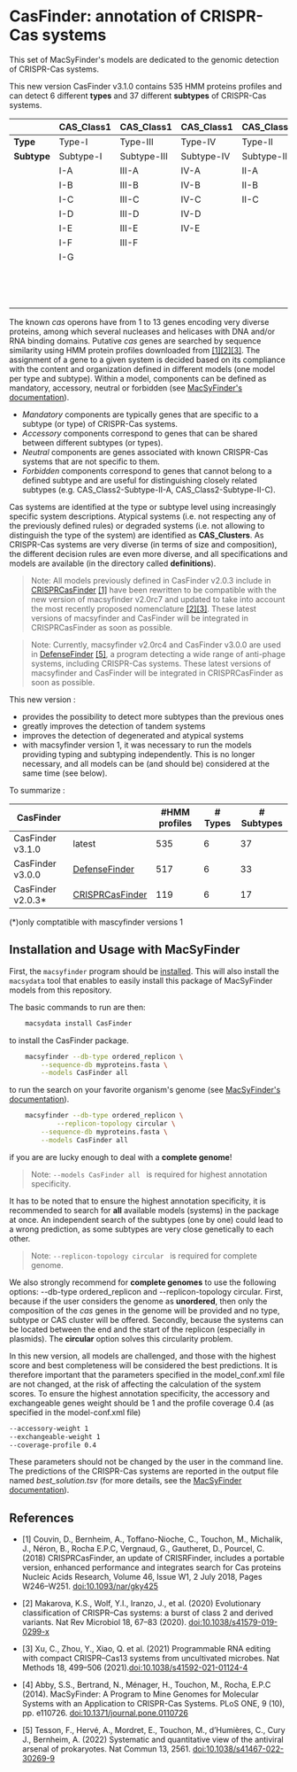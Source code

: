 # CasFinder: annotation of CRISPR-Cas systems 

This set of MacSyFinder's models are dedicated to the genomic detection of CRISPR-Cas systems. 

This new version CasFinder v3.1.0 contains 535 HMM proteins profiles and can detect 6 different **types** and 37 different **subtypes** of CRISPR-Cas systems.
	
 |  | CAS_Class1 | CAS_Class1| CAS_Class1| CAS_Class2 | CAS_Class2 | CAS_Class2| 
 | ------ | ------ | ------ |------ | ------ |------ | ------ |
 | **Type** |  Type-I | Type-III | Type-IV | Type-II | Type-V | Type-VI | 
 | **Subtype** |  Subtype-I | Subtype-III | Subtype-IV | Subtype-II | Subtype-V | Subtype-VI | 
| | I-A |  III-A | IV-A | II-A | V-A | VI-A | 
| | I-B |  III-B | IV-B | II-B | V-B | VI-B | 
| | I-C |  III-C | IV-C | II-C | V-C | VI-C | 
| | I-D |  III-D | IV-D |  | V-D | VI-D | 
| | I-E |  III-E | IV-E |  | V-E | VI-X | 
| | I-F |  III-F |  |  | V-F | VI-Y | 
| | I-G |     | | | V-G | | 
| |     |     |  |  | V-H |  | 
| |     |     |  |  | V-I |  | 
| |     |     |  |  | V-K |  |

The known *cas* operons have from 1 to 13 genes encoding very diverse proteins, among which several nucleases and helicases with DNA and/or RNA binding domains.
Putative *cas* genes are searched by sequence similarity using HMM protein profiles downloaded from  [[1]](https://doi.org/10.1093/nar/gky425)[[2]](https://doi.org/10.1038/s41579-019-0299-x)[[3]](https://doi.org/10.1038/s41592-021-01124-4). The assignment of a gene to a given system is decided based on its compliance with the content and organization defined in different models (one model per type and subtype). Within a model, components can be defined as mandatory, accessory, neutral or forbidden (see [MacSyFinder's documentation](http://macsyfinder.readthedocs.io/en/latest/)). 

- *Mandatory* components are typically genes that are specific to a subtype (or type) of CRISPR-Cas systems.
- *Accessory* components correspond to genes that can be shared between different subtypes (or types). 
- *Neutral* components are genes associated with known CRISPR-Cas systems that are not specific to them. 
- *Forbidden* components correspond to genes that cannot belong to a defined subtype and are useful for distinguishing closely related subtypes (e.g. CAS_Class2-Subtype-II-A, CAS_Class2-Subtype-II-C).

Cas systems are identified at the type or subtype level using increasingly specific system descriptions. Atypical systems (i.e. not respecting any of the previously defined rules) or degraded systems (i.e. not allowing to distinguish the type of the system) are identified as **CAS_Clusters**. As CRISPR-Cas systems are very diverse (in terms of size and composition), the different decision rules are even more diverse, and all specifications and models are available (in the directory called **definitions**).

> Note: All models previously defined in CasFinder v2.0.3 include in [CRISPRCasFinder](https://crisprcas.i2bc.paris-saclay.fr/CrisprCasFinder/Index) [[1]](https://doi.org/10.1093/nar/gky425) have been rewritten to be compatible with the new version of macsyfinder v2.0rc7 and updated to take into account the most recently proposed nomenclature [[2]](https://www.nature.com/articles/s41579-019-0299-x)[[3]](https://doi.org/10.1038/s41592-021-01124-4).
These latest versions of macsyfinder and CasFinder will be integrated in CRISPRCasFinder as soon as possible.

> Note: Currently, macsyfinder v2.0rc4 and CasFinder v3.0.0 are used in [DefenseFinder](https://defense-finder.mdmparis-lab.com/) [[5]](https://doi.org/10.1038/s41467-022-30269-9), a program detecting a wide range of anti-phage systems, including CRISPR-Cas systems. These latest versions of macsyfinder and CasFinder will be integrated in CRISPRCasFinder as soon as possible.

This new version : 

* provides the possibility to detect more subtypes than the previous ones
* greatly improves the detection of tandem systems 
* improves the detection of degenerated and atypical systems
* with macsyfinder version 1, it was necessary to run the models providing typing and subtyping independently. This is no longer necessary, and all models can be (and should be) considered at the same time (see below).


To summarize : 

|CasFinder  | | #HMM profiles | # Types | # Subtypes |
| ------ | ---- | ------ |------ | ------ | 
|CasFinder v3.1.0 | latest | 535 | 6 | 37 |
|CasFinder v3.0.0 | [DefenseFinder](https://defense-finder.mdmparis-lab.com/) | 517 | 6 | 33 |
|CasFinder v2.0.3* | [CRISPRCasFinder](https://crisprcas.i2bc.paris-saclay.fr/CrisprCasFinder/Index) | 119 | 6 | 17 |

(*)only comptatible with mascyfinder versions 1


## Installation and Usage with MacSyFinder

First, the `macsyfinder` program should be [installed](http://macsyfinder.readthedocs.io/en/latest/). This will also install the `macsydata` tool that enables to easily install this package of MacSyFinder models from this repository. 

The basic commands to run are then:
```sh
    macsydata install CasFinder
```
to install the CasFinder package. 
```sh
    macsyfinder --db-type ordered_replicon \
		--sequence-db myproteins.fasta \
		--models CasFinder all 		
```

to run the search on your favorite organism's genome (see [MacSyFinder's documentation](http://macsyfinder.readthedocs.io/en/latest/)). 
```sh
    macsyfinder --db-type ordered_replicon \
        	--replicon-topology circular \
		--sequence-db myproteins.fasta \
		--models CasFinder all 		
```	
if you are are lucky enough to deal with a **complete genome**!

> Note: `--models CasFinder all ` is required for highest annotation specificity.

It has to be noted that to ensure the highest annotation specificity, it is recommended to search for **all** available models (systems) in the package at once. An independent search of the subtypes (one by one) could lead to a wrong prediction, as some subtypes are very close genetically to each other.
> Note: `--replicon-topology circular ` is required for complete genome.

We also strongly recommend for **complete genomes** to use the following options: --db-type ordered_replicon and --replicon-topology circular.
First, because if the user considers the genome as **unordered**, then only the composition of the *cas* genes in the genome will be provided and no type, subtype or CAS cluster will be offered.
Secondly, because the systems can be located between the end and the start of the replicon (especially in plasmids). The **circular** option solves this circularity problem.

In this new version, all models are challenged, and those with the highest score and best completeness will be considered the best predictions.
It is therefore important that the parameters specified in the model_conf.xml file are not changed, at the risk of affecting the calculation of the system scores. To ensure the highest annotation specificity, the accessory and exchangeable genes weight should be 1 and the profile coverage 0.4 (as specified in the model-conf.xml file)
```sh
--accessory-weight 1
--exchangeable-weight 1
--coverage-profile 0.4
 ```
These parameters should not be changed by the user in the command line.
The predictions of the CRISPR-Cas systems are reported in the output file named *best_solution.tsv* (for more details, see the [MacSyFinder documentation](https://macsyfinder.readthedocs.io/en/latest/user_guide/outputs.html)).

## References

- [1] Couvin, D., Bernheim, A., Toffano-Nioche, C., Touchon, M.,  Michalik, J.,  Néron, B., Rocha E.P.C,  Vergnaud, G., Gautheret, D., Pourcel, C. (2018)
CRISPRCasFinder, an update of CRISRFinder, includes a portable version, enhanced performance and integrates search for Cas proteins
Nucleic Acids Research, Volume 46, Issue W1, 2 July 2018, Pages W246–W251. [doi:10.1093/nar/gky425](https://doi.org/10.1093/nar/gky425)

- [2] Makarova, K.S., Wolf, Y.I., Iranzo, J., et al. (2020) 
 Evolutionary classification of CRISPR–Cas systems: a burst of class 2 and derived variants. Nat Rev Microbiol 18, 67–83 (2020). [doi:10.1038/s41579-019-0299-x](https://doi.org/10.1038/s41579-019-0299-x)
 
- [3] Xu, C., Zhou, Y., Xiao, Q. et al. (2021)
  Programmable RNA editing with compact CRISPR–Cas13 systems from uncultivated microbes. 
  Nat Methods 18, 499–506 (2021).[doi:10.1038/s41592-021-01124-4](https://doi.org/10.1038/s41592-021-01124-4)
 
- [4] Abby, S.S., Bertrand, N., Ménager, H., Touchon, M., Rocha, E.P.C (2014).
  MacSyFinder: A Program to Mine Genomes for Molecular Systems with an Application to CRISPR-Cas Systems.
  PLoS ONE, 9 (10), pp. e110726. [doi:10.1371/journal.pone.0110726](http://dx.doi.org/10.1371/journal.pone.0110726)

- [5] Tesson, F., Hervé, A., Mordret, E., Touchon, M., d’Humières, C., Cury J., Bernheim, A. (2022) 
  Systematic and quantitative view of the antiviral arsenal of prokaryotes. 
  Nat Commun 13, 2561. [doi:10.1038/s41467-022-30269-9](https://doi.org/10.1038/s41467-022-30269-9)


